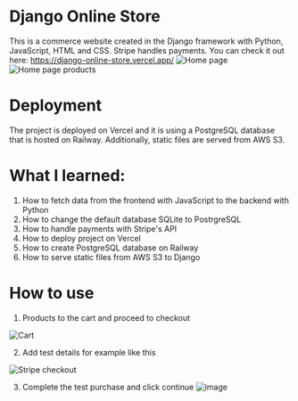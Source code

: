 # Django Online Store
This is a commerce website created in the Django framework with Python, JavaScript, HTML and CSS. Stripe handles payments. You can check it out here: https://django-online-store.vercel.app/
<img src="https://github.com/drakata27/django-online-store/assets/108131465/7eae7f01-6090-4bd8-81a1-1ab2c6099e32" alt="Home page" >
<img src="https://github.com/drakata27/django-online-store/assets/108131465/74494837-64b5-4f40-ad4d-663a4057c3a6" alt="Home page products" >

# Deployment
The project is deployed on Vercel and it is using a PostgreSQL database that is hosted on Railway. Additionally, static files are served from AWS S3.

# What I learned:
1. How to fetch data from the frontend with JavaScript to the backend with Python
2. How to change the default database SQLite to PostrgreSQL
3. How to handle payments with Stripe's API
4. How to deploy project on Vercel
5. How to create PostgreSQL database on Railway
6. How to serve static files from AWS S3 to Django

# How to use
1. Products to the cart and proceed to checkout
<img src="https://github.com/drakata27/django-online-store/assets/108131465/8d891c82-b616-4f8a-bc6b-7d37fc9ddad0" alt="Cart" >

2. Add test details for example like this
<img src="https://github.com/drakata27/django-online-store/assets/108131465/e5e12210-d8db-4fb9-bce7-220572d0696b" alt="Stripe checkout" >

3. Complete the test purchase and click continue
![image](https://github.com/drakata27/django-online-store/assets/108131465/f117d0d2-a315-4bab-96e4-529478565bcb)

